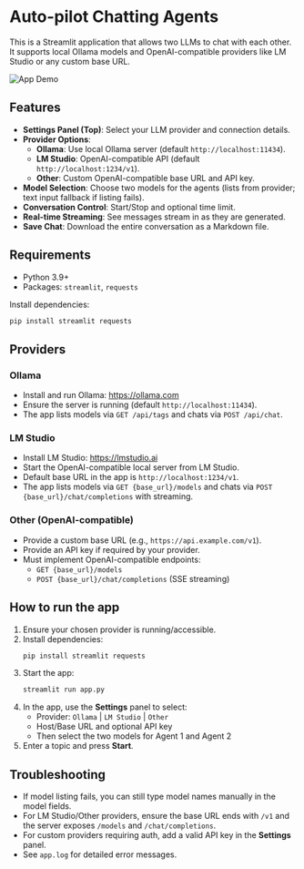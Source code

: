 # Auto-pilot Chatting Agents

This is a Streamlit application that allows two LLMs to chat with each other. It supports local Ollama models and OpenAI-compatible providers like LM Studio or any custom base URL.

![App Demo](demo.gif)


## Features

- **Settings Panel (Top)**: Select your LLM provider and connection details.
- **Provider Options**:
  - **Ollama**: Use local Ollama server (default `http://localhost:11434`).
  - **LM Studio**: OpenAI-compatible API (default `http://localhost:1234/v1`).
  - **Other**: Custom OpenAI-compatible base URL and API key.
- **Model Selection**: Choose two models for the agents (lists from provider; text input fallback if listing fails).
- **Conversation Control**: Start/Stop and optional time limit.
- **Real-time Streaming**: See messages stream in as they are generated.
- **Save Chat**: Download the entire conversation as a Markdown file.


## Requirements

- Python 3.9+
- Packages: `streamlit`, `requests`

Install dependencies:

```bash
pip install streamlit requests
```


## Providers

### Ollama

- Install and run Ollama: https://ollama.com
- Ensure the server is running (default `http://localhost:11434`).
- The app lists models via `GET /api/tags` and chats via `POST /api/chat`.

### LM Studio

- Install LM Studio: https://lmstudio.ai
- Start the OpenAI-compatible local server from LM Studio.
- Default base URL in the app is `http://localhost:1234/v1`.
- The app lists models via `GET {base_url}/models` and chats via `POST {base_url}/chat/completions` with streaming.

### Other (OpenAI-compatible)

- Provide a custom base URL (e.g., `https://api.example.com/v1`).
- Provide an API key if required by your provider.
- Must implement OpenAI-compatible endpoints:
  - `GET {base_url}/models`
  - `POST {base_url}/chat/completions` (SSE streaming)


## How to run the app

1. Ensure your chosen provider is running/accessible.
2. Install dependencies:
   ```bash
   pip install streamlit requests
   ```
3. Start the app:
   ```bash
   streamlit run app.py
   ```
4. In the app, use the **Settings** panel to select:
   - Provider: `Ollama` | `LM Studio` | `Other`
   - Host/Base URL and optional API key
   - Then select the two models for Agent 1 and Agent 2
5. Enter a topic and press **Start**.


## Troubleshooting

- If model listing fails, you can still type model names manually in the model fields.
- For LM Studio/Other providers, ensure the base URL ends with `/v1` and the server exposes `/models` and `/chat/completions`.
- For custom providers requiring auth, add a valid API key in the **Settings** panel.
- See `app.log` for detailed error messages.

